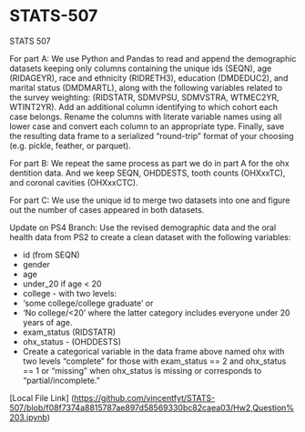 # STATS-507
STATS 507


For part A: We use Python and Pandas to read and append the demographic datasets keeping only columns containing the unique ids (SEQN), age (RIDAGEYR), race and ethnicity (RIDRETH3), education (DMDEDUC2), and marital status (DMDMARTL), along with the following variables related to the survey weighting: (RIDSTATR, SDMVPSU, SDMVSTRA, WTMEC2YR, WTINT2YR). Add an additional column identifying to which cohort each case belongs. Rename the columns with literate variable names using all lower case and convert each column to an appropriate type. Finally, save the resulting data frame to a serialized “round-trip” format of your choosing (e.g. pickle, feather, or parquet).



For part B: We repeat the same process as part we do in part A for the ohx dentition data. And we keep SEQN, OHDDESTS, tooth counts (OHXxxTC), and coronal cavities (OHXxxCTC).


For part C: We use the unique id to merge two datasets into one and figure out the number of cases appeared in both datasets.


Update on PS4 Branch: Use the revised demographic data and the oral health data from PS2 to create a clean dataset with the following variables:
- id (from SEQN)
- gender
- age
- under_20 if age < 20
- college - with two levels:
- ‘some college/college graduate’ or
- ‘No college/<20’ where the latter category includes everyone under 20 years of age.
- exam_status (RIDSTATR)
- ohx_status - (OHDDESTS)
- Create a categorical variable in the data frame above named ohx with two levels “complete” for those with exam_status == 2 and ohx_status == 1 or “missing” when ohx_status is missing or corresponds to “partial/incomplete.”


[Local File Link] (https://github.com/vincentfyt/STATS-507/blob/f08f7374a8815787ae897d58569330bc82caea03/Hw2,Question%203.ipynb)
